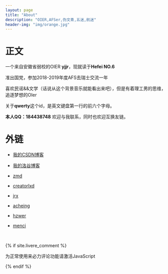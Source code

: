 ```yaml
---
layout: page
title: "About"
description: "OIER,AFSer,伪文青,五迷,航迷"
header-img: "img/orange.jpg"
---
```


# 正文

一个来自安徽省弱校的OIER **yjjr**，现就读于**Hefei NO.6**

准出国党，参加2018-2019年度AFS去瑞士交流一年

喜欢民谣&&文学（话说从这个背景音乐就能看出来吧），但是有着理工男的思维，追逐梦想的OIer

关于**qwerty**这个id，是英文键盘第一行的前六个字母。

**本人QQ：184438748**  欢迎与我联系，同时也欢迎互换友链。      

# 外链
                      
- [我的CSDN博客](http://blog.csdn.net/qwerty1125)

- [我的洛谷博客](https://www.luogu.org/blog/yjjr/#)

- [zmd](http://blog.csdn.net/dadatu_zhao)

- [creatorlxd](https://creatorlxd.github.io)

- [jrx](http://www.jrxblog.top)

- [acheing](https://www.cnblogs.com/acheing)

- [hzwer](http://hzwer.com)

- [menci](https://oi.men.ci/)

<!-- //分享 -->
<div class="bdsharebuttonbox">
  <br>
  <a href="#" class="bds_more" data-cmd="more"></a>
  <a href="#" class="bds_weixin" data-cmd="weixin" title="分享到微信"></a>
  <a href="#" class="bds_tsina" data-cmd="tsina" title="分享到新浪微博"></a>
  <a href="#" class="bds_sqq" data-cmd="sqq" title="分享到QQ好友"></a>
  <a href="#" class="bds_qzone" data-cmd="qzone" title="分享到QQ空间"></a>
  <a href="#" class="bds_youdao" data-cmd="youdao" title="分享到有道云笔记"></a>
  <a href="#" class="bds_twi" data-cmd="twi" title="分享到Twitter"></a>
</div>
<script>window._bd_share_config={"common":{"bdSnsKey":{},"bdText":"","bdMini":"2","bdMiniList":false,"bdPic":"","bdStyle":"0","bdSize":"24"},"share":{},"image":{"viewList":["weixin","tsina","sqq","qzone","youdao","twi"],"viewText":"分享到：","viewSize":"24"},"selectShare":{"bdContainerClass":null,"bdSelectMiniList":["weixin","tsina","sqq","qzone","youdao","twi"]}};with(document)0[(getElementsByTagName('head')[0]||body).appendChild(createElement('script')).src='http://bdimg.share.baidu.com/static/api/js/share.js?v=89860593.js?cdnversion='+~(-new Date()/36e5)];</script>


{% if site.livere_comment %}
<!-- 来必力City版安装代码 -->
<div id="lv-container" data-id="city" data-uid="MTAyMC8zMzE3MC85NzI3">
    <script type="text/javascript">
   (function(d, s) {
       var j, e = d.getElementsByTagName(s)[0];

       if (typeof LivereTower === 'function') { return; }

       j = d.createElement(s);
       j.src = 'https://cdn-city.livere.com/js/embed.dist.js';
       j.async = true;

       e.parentNode.insertBefore(j, e);
   })(document, 'script');
    </script>
<noscript> 为正常使用来必力评论功能请激活JavaScript</noscript>
</div>
<!-- City版安装代码已完成 -->
{% endif %}